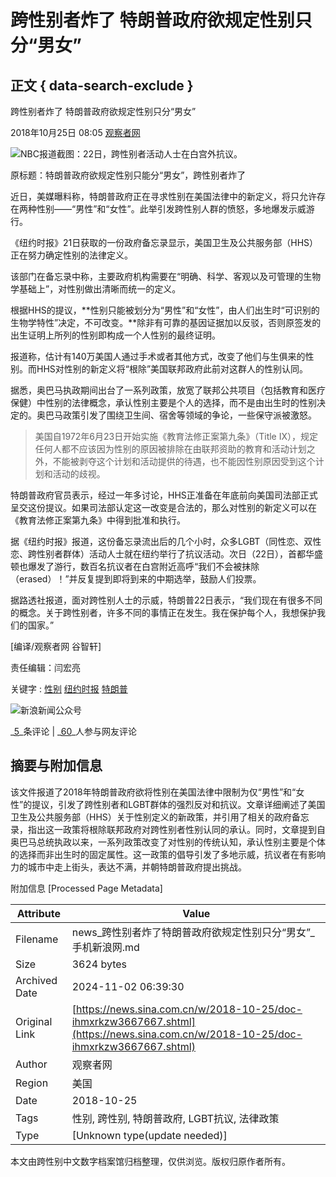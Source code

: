 # 跨性别者炸了 特朗普政府欲规定性别只分“男女”

## 正文 { data-search-exclude }


跨性别者炸了 特朗普政府欲规定性别只分“男女”

2018年10月25日 08:05 [观察者网](https://www.guancha.cn/internation/2018_10_25_476786.shtml)

![NBC报道截图：22日，跨性别者活动人士在白宫外抗议。](https://n.sinaimg.cn/news/crawl/155/w550h405/20181025/nRnE-hmxrkzw3664978.jpg)

原标题：特朗普政府欲规定性别只能分“男女”，跨性别者炸了

近日，美媒曝料称，特朗普政府正在寻求性别在美国法律中的新定义，将只允许存在两种性别——“男性”和“女性”。此举引发跨性别人群的愤怒，多地爆发示威游行。

《纽约时报》21日获取的一份政府备忘录显示，美国卫生及公共服务部（HHS）正在努力确定性别的法律定义。

该部门在备忘录中称，主要政府机构需要在“明确、科学、客观以及可管理的生物学基础上”，对性别做出清晰而统一的定义。

根据HHS的提议，**性别只能被划分为“男性”和“女性”，由人们出生时“可识别的生物学特性”决定，不可改变。**除非有可靠的基因证据加以反驳，否则原签发的出生证明上所列的性别即构成一个人性别的最终证明。

报道称，估计有140万美国人通过手术或者其他方式，改变了他们与生俱来的性别。而HHS对性别的新定义将“根除”美国联邦政府此前对这群人的性别认同。

据悉，奥巴马执政期间出台了一系列政策，放宽了联邦公共项目（包括教育和医疗保健）中性别的法律概念，承认性别主要是个人的选择，而不是由出生时的性别决定的。奥巴马政策引发了围绕卫生间、宿舍等领域的争论，一些保守派被激怒。

> 美国自1972年6月23日开始实施《教育法修正案第九条》（Title IX），规定任何人都不应该因为性别的原因被排除在由联邦资助的教育和活动计划之外，不能被剥夺这个计划和活动提供的待遇，也不能因性别原因受到这个计划和活动的歧视。

特朗普政府官员表示，经过一年多讨论，HHS正准备在年底前向美国司法部正式呈交这份提议。如果司法部认定这一改变是合法的，那么对性别的新定义可以在《教育法修正案第九条》中得到批准和执行。

据《纽约时报》报道，这份备忘录流出后的几个小时，众多LGBT（同性恋、双性恋、跨性别者群体）活动人士就在纽约举行了抗议活动。次日（22日），首都华盛顿也爆发了游行，数百名抗议者在白宫附近高呼“我们不会被抹除（erased）！”并反复提到即将到来的中期选举，鼓励人们投票。

据路透社报道，面对跨性别人士的示威，特朗普22日表示，“我们现在有很多不同的概念。关于跨性别者，许多不同的事情正在发生。我在保护每个人，我想保护我们的国家。”

\[编译/观察者网 谷智轩\]

责任编辑：闫宏亮

关键字 : [性别](http://tags.news.sina.com.cn/性别) [纽约时报](http://tags.news.sina.com.cn/纽约时报) [特朗普](http://tags.news.sina.com.cn/特朗普)

![新浪新闻公众号](https://simg.sinajs.cn/products/news/items/2017/pc_news_article/img/news-code-f951f4.jpg)

_[5](https://comment5.news.sina.com.cn/comment/skin/default.html?channel=gj&newsid=comos-hmxrkzw3667667)_条评论 | _[60](https://comment5.news.sina.com.cn/comment/skin/default.html?channel=gj&newsid=comos-hmxrkzw3667667)_人参与网友评论

## 摘要与附加信息

<!-- tcd_abstract -->
该文件报道了2018年特朗普政府欲将性别在美国法律中限制为仅“男性”和“女性”的提议，引发了跨性别者和LGBT群体的强烈反对和抗议。文章详细阐述了美国卫生及公共服务部（HHS）关于性别定义的新政策，并引用了相关的政府备忘录，指出这一政策将根除联邦政府对跨性别者性别认同的承认。同时，文章提到自奥巴马总统执政以来，一系列政策改变了对性别的传统认知，承认性别主要是个体的选择而非出生时的固定属性。这一政策的倡导引发了多地示威，抗议者在有影响力的城市中走上街头，表达不满，并朝特朗普政府提出挑战。
<!-- tcd_abstract_end -->

附加信息 [Processed Page Metadata]

| Attribute       | Value                                  |
|-----------------|----------------------------------------|
| Filename        | news_跨性别者炸了特朗普政府欲规定性别只分“男女”_手机新浪网.md                             |
| Size            | 3624 bytes                           |
| Archived Date   | 2024-11-02 06:39:30                             |
| Original Link   | [https://news.sina.com.cn/w/2018-10-25/doc-ihmxrkzw3667667.shtml](https://news.sina.com.cn/w/2018-10-25/doc-ihmxrkzw3667667.shtml)                       |
| Author          | 观察者网                               |
| Region          | 美国                               |
| Date            | 2018-10-25                                 |
| Tags            | 性别, 跨性别, 特朗普政府, LGBT抗议, 法律政策                                 |
| Type            | [Unknown type(update needed)]                                 |
<!-- tcd_table_end -->

本文由跨性别中文数字档案馆归档整理，仅供浏览。版权归原作者所有。
